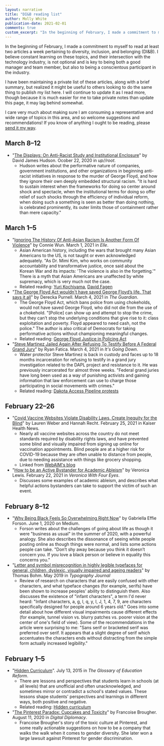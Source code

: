 ```yaml
---
layout: narrative
title: "DI&B reading list"
author: Molly White
publication-date: 2021-02-01
comments: true
custom_excerpt: "In the beginning of February, I made a commitment to myself to read at least two articles a week pertaining to diversity, inclusion, and belonging (DI&B). I believe constant learning on these topics, and their intersection with the technology industry, is not optional and is key to being both a good manager and team member, but also to being a conscientous participant in the industry."
---
```


In the beginning of February, I made a commitment to myself to read at least two articles a week pertaining to diversity, inclusion, and belonging (DI&B). I believe constant learning on these topics, and their intersection with the technology industry, is not optional and is key to being both a good manager and team member, but also to being a conscientous participant in the industry.

I have been maintaining a private list of these articles, along with a brief summary, but realized it might be useful to others looking to do the same thing to publish my list here. I will continue to update it as I read more, though because it is much easier for me to take private notes than update this page, it may lag behind somewhat.

I care very much about making sure I am consuming a representative and wide range of topics in this area, and so welcome suggestions and recommendations! If you know of anything I ought to be reading, please [send it my way](https://www.mollywhite.net/contact).

## March 8–12
* "[The Displays: On Anti-Racist Study and Institutional Enclosure](https://www.uproot.space/features/hudson-the-displays?s=03)" by David James Hudson. Ocober 22, 2020 in _up//root_.
  * Hudson writes about the performative nature of companies, government institutions, and other organizations in beginning anti-racist initiatives in response to the murder of George Floyd, and how they ignore their own deeply embedded structural racism. "It is hard to sustain interest when the frameworks for doing so center around shock and spectacle, when the institutional terms for doing so offer relief of such shocks through the efficiency of individual reform, when doing such a something is seen as better than doing nothing, is celebrated prominently, its outer limits those of containment rather than mere capacity."

## March 1–5
* "[Ignoring The History Of Anti-Asian Racism Is Another Form Of Violence](https://www.elle.com/culture/career-politics/a35635188/anti-asian-racism-history-violence/)" by Connie Wun. March 1, 2021 in _Elle_.
  * Asian American history, including the wars that brought many Asian Americans to the US, is not taught or even acknowledged adequately. "As Dr. Mimi Kim, who works on community accountability and transformative justice, once said about the Korean War and its impacts: 'The violence is also in the forgetting.'" There is a myth that Asian Americans are unaffected by white supremacy, which is very much not the case.
  * Related reading: [Yuri Kochiyama](https://en.wikipedia.org/wiki/Yuri_Kochiyama), [David Fagen](https://en.wikipedia.org/wiki/David_Fagen)
* "[The George Floyd Act wouldn't have saved George Floyd’s life. That says it all](https://www.theguardian.com/commentisfree/2021/mar/04/the-george-floyd-act-wouldnt-have-saved-george-floyds-life-thats-says-it-all)" by Derecka Purnell. March 4, 2021 in _The Guardian_.
  * The George Floyd Act, which bans police from using chokeholds, would not have saved George Floyd, who did not die from the use of a chokehold. "\[Police\] can show up and attempt to stop the crime, but they can’t stop the underlying conditions that give rise to it: class exploitation and poverty. Floyd appeared to need cash, not the police." The author is also critical of Democrats for taking performative actions without championing meaningful changes.
  * Related reading: [George Floyd Justice in Policing Act](https://en.wikipedia.org/wiki/George_Floyd_Justice_in_Policing_Act)
* "[Steve Martinez Jailed Again After Refusing To Testify Before A Federal Grand Jury](https://itsgoingdown.org/steve-martinez-jailed-again-after-refusing-to-testify-before-a-federal-grand-jury/)" by Ryan Fatica. March 4, 2021 in _It's Going Down_.
  * Water protector Steve Martinez is back in custody and faces up to 18 months incarceration for refusing to testify in a grand jury investigation related to the DAPL project and resistance to it. He was previously incarcerated for almost three weeks. "Federal grand juries have long been used as a way of punishing activists and gaining information that law enforcement can use to charge those participating in social movements with crimes."
  * Related reading: [Dakota Access Pipeline protests](https://en.wikipedia.org/wiki/Dakota_Access_Pipeline_protests)

## February 22–26
* "[Covid Vaccine Websites Violate Disability Laws, Create Inequity for the Blind](https://khn.org/news/article/covid-vaccine-websites-violate-disability-laws-create-inequity-for-the-blind/)" by Lauren Weber and Hannah Recht. February 25, 2021 in Kaiser Health News.
  * Nearly all vaccine websites across the country do not meet standards required by disability rights laws, and have prevented some blind and visually impaired from signing up online for vaccination appointments. Blind people are at a higher risk for COVID-19 because they are often unable to distance from people, due to needing assistance with things like grocery shopping.
  * Linked from [WebAIM's blog](https://webaim.org/blog/accessibility-of-vaccine-pages/)
* "[How to be an Active Bystander for Academic Ableism](https://veroniiiica.com/2021/02/22/active-bystander-for-academic-ableism/)" by Veronica Lewis. February 22, 2021 in _Veronica With Four Eyes_.
  * Discusses some examples of academic ableism, and describes what helpful actions bystanders can take to support the victim of such an event.

## February 8–12
* "[Why Being Black Feels So Overwhelming Right Now](https://medium.com/@effiegabriella/why-it-feels-so-overwhelming-right-now-6d2ee308f3b7)" by Gabriella Effie Forson. June 1, 2020 on Medium.
  * Forson writes about the challenges of going about life as though it were "business as usual" in the summer of 2020, with a powerful analogy. She also describes the dissonance of seeing white people posting online as though things were normal, and lists some actions people can take. "Don’t shy away because you think it doesn’t concern you. If you love a black person or believe in equality this concerns you."
* "[Letter and symbol misrecognition in highly legible typefaces for general, children, dyslexic, visually impaired and ageing readers](https://typography.guru/journal/letters-symbols-misrecognition/)" by Thomas Bohm. May 2019 in _Typography Journal_
  * Review of research on characters that are easily confused with other characters, and what typeface changes (for example, serifs) have been shown to increase peoples' ability to distinguish them. Also discusses the existence of "infant characters", a term I'd never heard: "Infant characters, a, g, l, q, y, I, J, 1, 4, 7, 9, are characters specifically designed for people around 6 years old." Goes into some detail about how different visual impairments cause different effects (for example, tunnel vision vs. blurry patches vs. poorer vision at the center of one's field of view). Some of the recommendations in the article were surprising to me: "Sans serif or bracketed serif was preferred over serif. It appears that a slight degree of serif which accentuates the characters ends without distracting from the simple form actually increased legibility."

## February 1–5
* "[Hidden Curriculum](https://www.edglossary.org/hidden-curriculum/)". July 13, 2015 in _The Glossary of Education Reform_.
  * There are lessons and perspectives that students learn in schools (at all levels) that are unofficial and often unacknowledged, and sometimes mirror or contradict a school's stated values. These lessons shape students' perspectives and learnings in different ways, both positive and negative.
  * Related reading: [Hidden curriculum](https://en.wikipedia.org/wiki/Hidden_curriculum)
* "[The Pinterest Paradox: Cupcakes and Toxicity](https://medium.com/digital-diplomacy/the-pinterest-paradox-cupcakes-and-toxicity-57ed6bd76960)" by Francoise Brougher. August 11, 2020 in _Digital Diplomacy_.
  * Francoise Brougher's story of the toxic culture at Pinterest, and some really actionable suggestions on how to be a company that walks the walk when it comes to gender diversity. She later won a large lawsuit against Pinterest for gender discrimination.
